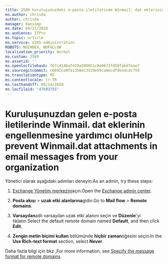 ```yaml
---
title: 2589 kuruluşunuzdaki e-posta iletilerinde Winmail. dat eklerinin engellenmesine yardımcı olun
ms.author: chrisda
author: chrisda
manager: dansimp
ms.date: 04/21/2020
ms.audience: ITPro
ms.topic: article
ms.service: o365-administration
ROBOTS: NOINDEX, NOFOLLOW
localization_priority: Normal
ms.custom: 2589
ms.assetid: ''
ms.openlocfilehash: f67c4146af419a590651c8e0673fd59fabd7eae7
ms.sourcegitcommit: c6692ce0fa1358ec3529e59ca0ecdfdea4cdc759
ms.translationtype: MT
ms.contentlocale: tr-TR
ms.lasthandoff: 09/14/2020
ms.locfileid: "47693755"
---
```

# <a name="help-prevent-winmaildat-attachments-in-email-messages-from-your-organization"></a><span data-ttu-id="adfe3-102">Kuruluşunuzdan gelen e-posta iletilerinde Winmail. dat eklerinin engellenmesine yardımcı olun</span><span class="sxs-lookup"><span data-stu-id="adfe3-102">Help prevent Winmail.dat attachments in email messages from your organization</span></span>

<span data-ttu-id="adfe3-103">Yönetici olarak aşağıdaki adımları deneyin:</span><span class="sxs-lookup"><span data-stu-id="adfe3-103">As an admin, try these steps:</span></span>

1. <span data-ttu-id="adfe3-104">[Exchange Yönetim merkezini](https://outlook.office365.com/ecp/)açın.</span><span class="sxs-lookup"><span data-stu-id="adfe3-104">Open the [Exchange admin center](https://outlook.office365.com/ecp/).</span></span>

2. <span data-ttu-id="adfe3-105">**Posta akışı**  >  **uzak etki alanlarına**gidin.</span><span class="sxs-lookup"><span data-stu-id="adfe3-105">Go to **Mail flow** > **Remote domains**.</span></span>

3. <span data-ttu-id="adfe3-106">**Varsayılan**adlı varsayılan uzak etki alanını seçin ve **Düzenle**'yi tıklatın.</span><span class="sxs-lookup"><span data-stu-id="adfe3-106">Select the default remote domain named **Default**, and then click **Edit**.</span></span>

4. <span data-ttu-id="adfe3-107">**Zengin metin biçimi kullan** bölümünde **hiçbir zaman**öğesini seçin.</span><span class="sxs-lookup"><span data-stu-id="adfe3-107">In the **Use Rich-text format** section, select **Never**.</span></span>

<span data-ttu-id="adfe3-108">Daha fazla bilgi için bkz [.](https://docs.microsoft.com/Exchange/mail-flow-best-practices/remote-domains/remote-domains#specifying-message-format)</span><span class="sxs-lookup"><span data-stu-id="adfe3-108">For more information, see [Specify the message format for remote domains](https://docs.microsoft.com/Exchange/mail-flow-best-practices/remote-domains/remote-domains#specifying-message-format).</span></span>
